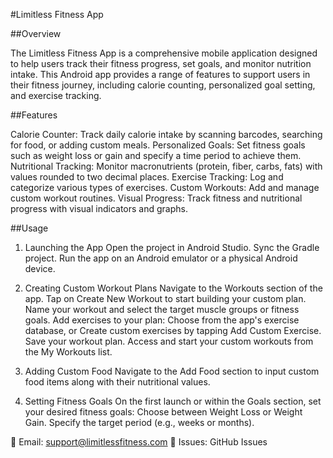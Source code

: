 #Limitless Fitness App

##Overview

The Limitless Fitness App is a comprehensive mobile application designed to help users track their fitness progress, set goals, and monitor nutrition intake. This Android app provides a range of features to support users in their fitness journey, including calorie counting, personalized goal setting, and exercise tracking.

##Features

Calorie Counter: Track daily calorie intake by scanning barcodes, searching for food, or adding custom meals.
Personalized Goals: Set fitness goals such as weight loss or gain and specify a time period to achieve them.
Nutritional Tracking: Monitor macronutrients (protein, fiber, carbs, fats) with values rounded to two decimal places.
Exercise Tracking: Log and categorize various types of exercises.
Custom Workouts: Add and manage custom workout routines.
Visual Progress: Track fitness and nutritional progress with visual indicators and graphs.

##Usage
1. Launching the App
Open the project in Android Studio.
Sync the Gradle project.
Run the app on an Android emulator or a physical Android device.

2. Creating Custom Workout Plans
Navigate to the Workouts section of the app.
Tap on Create New Workout to start building your custom plan.
Name your workout and select the target muscle groups or fitness goals.
Add exercises to your plan:
Choose from the app's exercise database, or
Create custom exercises by tapping Add Custom Exercise.
Save your workout plan.
Access and start your custom workouts from the My Workouts list.

3. Adding Custom Food
Navigate to the Add Food section to input custom food items along with their nutritional values.

4. Setting Fitness Goals
On the first launch or within the Goals section, set your desired fitness goals:
Choose between Weight Loss or Weight Gain.
Specify the target period (e.g., weeks or months).

📧 Email: support@limitlessfitness.com
🐛 Issues: GitHub Issues
